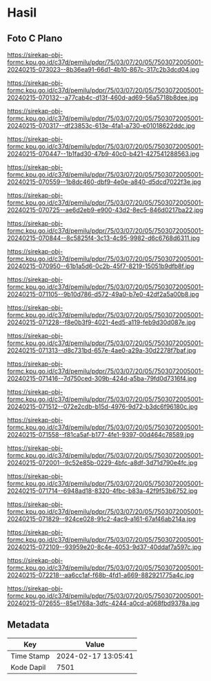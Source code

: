 # Hasil

## Foto C Plano

https://sirekap-obj-formc.kpu.go.id/c37d/pemilu/pdpr/75/03/07/20/05/7503072005001-20240215-073023--8b36ea91-66d1-4b10-867c-317c2b3dcd04.jpg

https://sirekap-obj-formc.kpu.go.id/c37d/pemilu/pdpr/75/03/07/20/05/7503072005001-20240215-070132--a77cab4c-d13f-460d-ad69-56a5718b8dee.jpg

https://sirekap-obj-formc.kpu.go.id/c37d/pemilu/pdpr/75/03/07/20/05/7503072005001-20240215-070317--df23853c-613e-4fa1-a730-e01018622ddc.jpg

https://sirekap-obj-formc.kpu.go.id/c37d/pemilu/pdpr/75/03/07/20/05/7503072005001-20240215-070447--1b1fad30-47b9-40c0-b421-427541288563.jpg

https://sirekap-obj-formc.kpu.go.id/c37d/pemilu/pdpr/75/03/07/20/05/7503072005001-20240215-070559--1b8dc460-dbf9-4e0e-a840-d5dcd7022f3e.jpg

https://sirekap-obj-formc.kpu.go.id/c37d/pemilu/pdpr/75/03/07/20/05/7503072005001-20240215-070725--ae6d2eb9-e900-43d2-8ec5-846d0217ba22.jpg

https://sirekap-obj-formc.kpu.go.id/c37d/pemilu/pdpr/75/03/07/20/05/7503072005001-20240215-070844--8c5825f4-3c13-4c95-9982-d6c6768d6311.jpg

https://sirekap-obj-formc.kpu.go.id/c37d/pemilu/pdpr/75/03/07/20/05/7503072005001-20240215-070950--61b1a5d6-0c2b-45f7-8219-15051b9dfb8f.jpg

https://sirekap-obj-formc.kpu.go.id/c37d/pemilu/pdpr/75/03/07/20/05/7503072005001-20240215-071105--9b10d786-d572-49a0-b7e0-42df2a5a00b8.jpg

https://sirekap-obj-formc.kpu.go.id/c37d/pemilu/pdpr/75/03/07/20/05/7503072005001-20240215-071228--f8e0b3f9-4021-4ed5-a119-feb9d30d087e.jpg

https://sirekap-obj-formc.kpu.go.id/c37d/pemilu/pdpr/75/03/07/20/05/7503072005001-20240215-071313--d8c731bd-657e-4ae0-a29a-30d2278f7baf.jpg

https://sirekap-obj-formc.kpu.go.id/c37d/pemilu/pdpr/75/03/07/20/05/7503072005001-20240215-071416--7d750ced-309b-424d-a5ba-79fd0d7316f4.jpg

https://sirekap-obj-formc.kpu.go.id/c37d/pemilu/pdpr/75/03/07/20/05/7503072005001-20240215-071512--072e2cdb-b15d-4976-9d72-b3dc6f96180c.jpg

https://sirekap-obj-formc.kpu.go.id/c37d/pemilu/pdpr/75/03/07/20/05/7503072005001-20240215-071558--f81ca5af-b177-4fe1-9397-00d464c78589.jpg

https://sirekap-obj-formc.kpu.go.id/c37d/pemilu/pdpr/75/03/07/20/05/7503072005001-20240215-072001--9c52e85b-0229-4bfc-a8df-3d71d790e4fc.jpg

https://sirekap-obj-formc.kpu.go.id/c37d/pemilu/pdpr/75/03/07/20/05/7503072005001-20240215-071714--6948ad18-8320-4fbc-b83a-42f9f53b6752.jpg

https://sirekap-obj-formc.kpu.go.id/c37d/pemilu/pdpr/75/03/07/20/05/7503072005001-20240215-071829--924ce028-91c2-4ac9-a161-67af46ab214a.jpg

https://sirekap-obj-formc.kpu.go.id/c37d/pemilu/pdpr/75/03/07/20/05/7503072005001-20240215-072109--93959e20-8c4e-4053-9d37-40ddaf7a597c.jpg

https://sirekap-obj-formc.kpu.go.id/c37d/pemilu/pdpr/75/03/07/20/05/7503072005001-20240215-072218--aa6cc1af-f68b-4fd1-a669-882921775a4c.jpg

https://sirekap-obj-formc.kpu.go.id/c37d/pemilu/pdpr/75/03/07/20/05/7503072005001-20240215-072655--85e1768a-3dfc-4244-a0cd-a068fbd9378a.jpg


## Metadata

| Key        | Value               |
| ---------- | ------------------- |
| Time Stamp | 2024-02-17 13:05:41 |
| Kode Dapil | 7501                |



